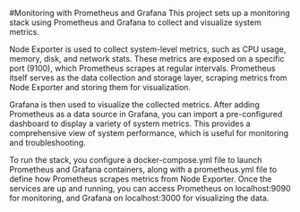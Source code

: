 #Monitoring with Prometheus and Grafana
This project sets up a monitoring stack using Prometheus and Grafana to collect and visualize system metrics.

Node Exporter is used to collect system-level metrics, such as CPU usage, memory, disk, and network stats. These metrics are exposed on a specific port (9100), which Prometheus scrapes at regular intervals. Prometheus itself serves as the data collection and storage layer, scraping metrics from Node Exporter and storing them for visualization.

Grafana is then used to visualize the collected metrics. After adding Prometheus as a data source in Grafana, you can import a pre-configured dashboard to display a variety of system metrics. This provides a comprehensive view of system performance, which is useful for monitoring and troubleshooting.

To run the stack, you configure a docker-compose.yml file to launch Prometheus and Grafana containers, along with a prometheus.yml file to define how Prometheus scrapes metrics from Node Exporter. Once the services are up and running, you can access Prometheus on localhost:9090 for monitoring, and Grafana on localhost:3000 for visualizing the data.

